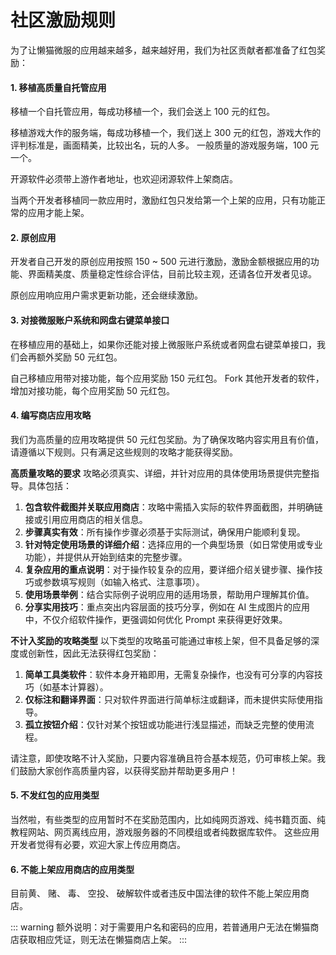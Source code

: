 # 社区激励规则
为了让懒猫微服的应用越来越多，越来越好用，我们为社区贡献者都准备了红包奖励：

#### 1. 移植高质量自托管应用
移植一个自托管应用，每成功移植一个，我们会送上 100 元的红包。

移植游戏大作的服务端，每成功移植一个，我们送上 300 元的红包，游戏大作的评判标准是，画面精美，比较出名，玩的人多。 一般质量的游戏服务端，100 元一个。

开源软件必须带上游作者地址，也欢迎闭源软件上架商店。

当两个开发者移植同一款应用时，激励红包只发给第一个上架的应用，只有功能正常的应用才能上架。  

#### 2. 原创应用
开发者自己开发的原创应用按照 150 ~ 500 元进行激励，激励金额根据应用的功能、界面精美度、质量稳定性综合评估，目前比较主观，还请各位开发者见谅。

原创应用响应用户需求更新功能，还会继续激励。

#### 3. 对接微服账户系统和网盘右键菜单接口
在移植应用的基础上，如果你还能对接上微服账户系统或者网盘右键菜单接口，我们会再额外奖励 50 元红包。

自己移植应用带对接功能，每个应用奖励 150 元红包。
Fork 其他开发者的软件，增加对接功能，每个应用奖励 50 元红包。

#### 4. 编写商店应用攻略

我们为高质量的应用攻略提供 50 元红包奖励。为了确保攻略内容实用且有价值，请遵循以下规则。只有满足这些规则的攻略才能获得奖励。

**高质量攻略的要求**
攻略必须真实、详细，并针对应用的具体使用场景提供完整指导。具体包括：
1. **包含软件截图并关联应用商店**：攻略中需插入实际的软件界面截图，并明确链接或引用应用商店的相关信息。
2. **步骤真实有效**：所有操作步骤必须基于实际测试，确保用户能顺利复现。
3. **针对特定使用场景的详细介绍**：选择应用的一个典型场景（如日常使用或专业功能），并提供从开始到结束的完整步骤。
4. **复杂应用的重点说明**：对于操作较复杂的应用，要详细介绍关键步骤、操作技巧或参数填写规则（如输入格式、注意事项）。
5. **使用场景举例**：结合实际例子说明应用的适用场景，帮助用户理解其价值。
6. **分享实用技巧**：重点突出内容层面的技巧分享，例如在 AI 生成图片的应用中，不仅介绍软件操作，更强调如何优化 Prompt 来获得更好效果。

**不计入奖励的攻略类型**
以下类型的攻略虽可能通过审核上架，但不具备足够的深度或创新性，因此无法获得红包奖励：
1. **简单工具类软件**：软件本身开箱即用，无需复杂操作，也没有可分享的内容技巧（如基本计算器）。
2. **仅标注和翻译界面**：只对软件界面进行简单标注或翻译，而未提供实际使用指导。
3. **孤立按钮介绍**：仅针对某个按钮或功能进行浅显描述，而缺乏完整的使用流程。

请注意，即使攻略不计入奖励，只要内容准确且符合基本规范，仍可审核上架。我们鼓励大家创作高质量内容，以获得奖励并帮助更多用户！

#### 5. 不发红包的应用类型
当然啦，有些类型的应用暂时不在奖励范围内，比如纯网页游戏、纯书籍页面、纯教程网站、网页离线应用，游戏服务器的不同模组或者纯数据库软件。
这些应用开发者觉得有必要，欢迎大家上传应用商店。

#### 6. 不能上架应用商店的应用类型
目前黄、 赌、 毒、 空投、 破解软件或者违反中国法律的软件不能上架应用商店。

::: warning
额外说明：对于需要用户名和密码的应用，若普通用户无法在懒猫商店获取相应凭证，则无法在懒猫商店上架。
:::
